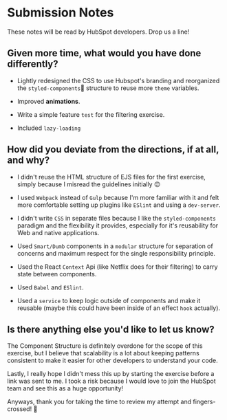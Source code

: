 # Submission Notes

These notes will be read by HubSpot developers. Drop us a line!

## Given more time, what would you have done differently?

- Lightly redesigned the CSS to use Hubspot's branding and reorganized the `styled-components`💅 structure to reuse more `theme` variables.

- Improved **animations**.

- Write a simple feature `test` for the filtering exercise.

- Included `lazy-loading`

## How did you deviate from the directions, if at all, and why?

- I didn't reuse the HTML structure of EJS files for the first exercise, simply because I misread the guidelines initially 🙃

- I used `Webpack` instead of `Gulp` because I'm more familiar with it and felt more comfortable setting up plugins like `ESlint` and using a `dev-server`.

- I didn't write `CSS` in separate files because I like the `styled-components` paradigm and the flexibility it provides, especially for it's reusability for Web and native applications.

- Used `Smart/Dumb` components in a `modular` structure for separation of concerns and maximum respect for the single responsibility principle.

- Used the React `Context` Api (like Netflix does for their filtering) to carry state between components.

- Used `Babel` and `ESlint`.

- Used a `service` to keep logic outside of components and make it reusable (maybe this could have been inside of an effect `hook` actually).

## Is there anything else you'd like to let us know?

The Component Structure is definitely overdone for the scope of this exercise, but I believe that scalability is a lot about keeping patterns consistent to make it easier for other developers to understand your code.

Lastly, I really hope I didn't mess this up by starting the exercise before a link was sent to me. I took a risk because I would love to join the HubSpot team and see this as a huge opportunity!

Anyways, thank you for taking the time to review my attempt and fingers-crossed! 🤞
